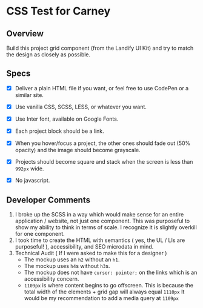 # CSS Test for Carney

## Overview

Build this project grid component (from the Landify UI Kit) and try to match the design as closely as possible.

## Specs

- [x] Deliver a plain HTML file if you want, or feel free to use CodePen or a similar site.

- [x] Use vanilla CSS, SCSS, LESS, or whatever you want.

- [x] Use Inter font, available on Google Fonts.

- [x] Each project block should be a link.

- [x] When you hover/focus a project, the other ones should fade out (50% opacity) and the image should become grayscale.

- [x] Projects should become square and stack when the screen is less than `992px` wide.

- [x] No javascript.

## Developer Comments

1. I broke up the SCSS in a way which would make sense for an entire application / website, not just one component. This was purposeful to show my ability to think in terms of scale. I recognize it is slightly overkill for one component.
2. I took time to create the HTML with semantics ( yes, the UL / LIs are purposeful! ), accessibility, and SEO microdata in mind.
3. Technical Audit ( If I were asked to make this for a designer )
    - The mockup uses an `h2` without an `h1`.
    - The mockup uses `h4`s without `h3`s.
    - The mockup does not have `cursor: pointer;` on the links which is an accessibility concern.
    - `1109px` is where content begins to go offscreen. This is because  the total width of the elements + grid gap will always equal `1110px` It would be my recommendation to add a media query at `1109px`
